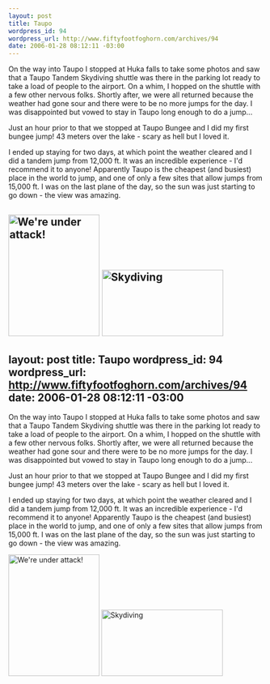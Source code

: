```yaml
--- 
layout: post
title: Taupo
wordpress_id: 94
wordpress_url: http://www.fiftyfootfoghorn.com/archives/94
date: 2006-01-28 08:12:11 -03:00
---
```

On the way into Taupo I stopped at Huka falls to take some photos and saw that a Taupo Tandem Skydiving shuttle was there in the parking lot ready to take a load of people to the airport. On a whim, I hopped on the shuttle with a few other nervous folks. Shortly after, we were all returned because the weather had gone sour and there were to be no more jumps for the day. I was disappointed but vowed to stay in Taupo long enough to do a jump...

Just an hour prior to that we stopped at Taupo Bungee and I did my first bungee jump! 43 meters over the lake - scary as hell but I loved it.

I ended up staying for two days, at which point the weather cleared and I did a tandem jump from 12,000 ft. It was an incredible experience - I'd recommend it to anyone! Apparently Taupo is the cheapest (and busiest) place in the world to jump, and one of only a few sites that allow jumps from 15,000 ft. I was on the last plane of the day, so the sun was just starting to go down - the view was amazing.

<a href="http://flickr.com/photos/fiftyfeet/100009914"><img src="http://static.flickr.com/21/100009914_e07fed8c62_m.jpg" width="180" height="240" alt="We're under attack!" border="0" /></a> <a href="http://flickr.com/photos/fiftyfeet/100009672"><img src="http://static.flickr.com/29/100009672_b3acfaad36_m.jpg" width="240" height="131" alt="Skydiving" border="0" /></a> 
--- 
layout: post
title: Taupo
wordpress_id: 94
wordpress_url: http://www.fiftyfootfoghorn.com/archives/94
date: 2006-01-28 08:12:11 -03:00
---
On the way into Taupo I stopped at Huka falls to take some photos and saw that a Taupo Tandem Skydiving shuttle was there in the parking lot ready to take a load of people to the airport. On a whim, I hopped on the shuttle with a few other nervous folks. Shortly after, we were all returned because the weather had gone sour and there were to be no more jumps for the day. I was disappointed but vowed to stay in Taupo long enough to do a jump...

Just an hour prior to that we stopped at Taupo Bungee and I did my first bungee jump! 43 meters over the lake - scary as hell but I loved it.

I ended up staying for two days, at which point the weather cleared and I did a tandem jump from 12,000 ft. It was an incredible experience - I'd recommend it to anyone! Apparently Taupo is the cheapest (and busiest) place in the world to jump, and one of only a few sites that allow jumps from 15,000 ft. I was on the last plane of the day, so the sun was just starting to go down - the view was amazing.

<a href="http://flickr.com/photos/fiftyfeet/100009914"><img src="http://static.flickr.com/21/100009914_e07fed8c62_m.jpg" width="180" height="240" alt="We're under attack!" border="0" /></a> <a href="http://flickr.com/photos/fiftyfeet/100009672"><img src="http://static.flickr.com/29/100009672_b3acfaad36_m.jpg" width="240" height="131" alt="Skydiving" border="0" /></a> 
